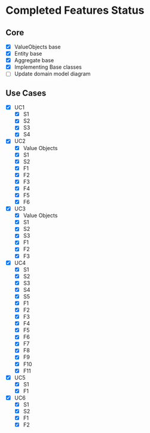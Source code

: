﻿# Completed Features Status

## Core

* [X] ValueObjects base
* [X] Entity base
* [X] Aggregate base
* [X] Implementing Base classes
* [ ] Update domain model diagram

## Use Cases

* [X] UC1
    * [X] S1
    * [X] S2
    * [X] S3
    * [X] S4
* [X] UC2
    * [X] Value Objects
    * [X] S1
    * [X] S2
    * [X] F1
    * [X] F2
    * [X] F3
    * [X] F4
    * [X] F5
    * [X] F6
* [X] UC3
    * [X] Value Objects
    * [X] S1
    * [X] S2
    * [X] S3
    * [X] F1
    * [X] F2
    * [X] F3
* [X] UC4
  * [X] S1
  * [X] S2
  * [X] S3
  * [X] S4
  * [X] S5
  * [X] F1
  * [X] F2
  * [X] F3
  * [X] F4
  * [X] F5
  * [X] F6
  * [X] F7
  * [X] F8
  * [X] F9
  * [X] F10
  * [X] F11
* [X] UC5
  * [X] S1
  * [X] F1
* [X] UC6
  * [X] S1
  * [X] S2
  * [X] F1
  * [X] F2
